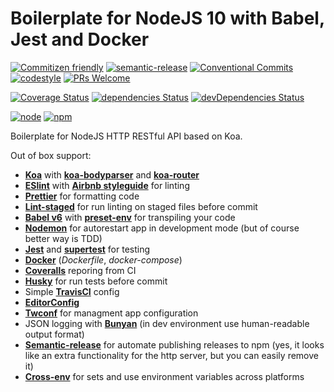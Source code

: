 # Boilerplate for NodeJS 10 with Babel, Jest and Docker

[![Commitizen friendly](https://img.shields.io/badge/commitizen-friendly-brightgreen.svg?style=flat-square)](http://commitizen.github.io/cz-cli/)
[![semantic-release](https://img.shields.io/badge/%20%20%F0%9F%93%A6%F0%9F%9A%80-semantic--release-e10079.svg?style=flat-square)](https://github.com/semantic-release/semantic-release)
[![Conventional Commits](https://img.shields.io/badge/Conventional%20Commits-1.0.0-yellow.svg?style=flat-square)](https://conventionalcommits.org)
[![codestyle](https://img.shields.io/badge/codestyle-airbnb-brightgreen.svg?style=flat-square)](https://github.com/airbnb/javascript)
[![PRs Welcome](https://img.shields.io/badge/PRs-welcome-brightgreen.svg?style=flat-square)](http://makeapullrequest.com)

[![Coverage Status](https://img.shields.io/coveralls/CheerlessCloud/koa-node8-boilerplate.svg?style=flat-square)]()
[![dependencies Status](https://david-dm.org/CheerlessCloud/koa-node8-boilerplate/status.svg?style=flat-square)](https://david-dm.org/CheerlessCloud/koa-node8-boilerplate)
[![devDependencies Status](https://david-dm.org/CheerlessCloud/koa-node8-boilerplate/dev-status.svg?style=flat-square)](https://david-dm.org/CheerlessCloud/koa-node8-boilerplate?type=dev)

[![node](https://img.shields.io/badge/node-10.x-brightgreen.svg?style=flat-square)]()
[![npm](https://img.shields.io/badge/npm-6.x-blue.svg?style=flat-square)]()

Boilerplate for NodeJS HTTP RESTful API based on Koa.

Out of box support:

- [**Koa**](http://koajs.com/) with [**koa-bodyparser**](https://github.com/koajs/bodyparser) and [**koa-router**](https://github.com/alexmingoia/koa-router)
- [**ESlint**](https://github.com/eslint/eslint) with [**Airbnb styleguide**](https://github.com/airbnb/javascript) for linting
- [**Prettier**](https://prettier.io/) for formatting code
- [**Lint-staged**](https://github.com/okonet/lint-staged) for run linting on staged files before commit
- [**Babel v6**](https://github.com/babel/babel) with [**preset-env**](https://github.com/babel/babel-preset-env) for transpiling your code
- [**Nodemon**](https://github.com/remy/nodemon) for autorestart app in development mode (but of course better way is TDD)
- [**Jest**](https://github.com/facebook/jest) and [**supertest**](https://github.com/visionmedia/supertest) for testing
- [**Docker**](https://www.docker.com/) (_Dockerfile_, _docker-compose_)
- [**Coveralls**](https://coveralls.io/) reporing from CI
- [**Husky**](https://github.com/typicode/husky) for run tests before commit
- Simple [**TravisCI**](https://travis-ci.org) config
- [**EditorConfig**](http://editorconfig.org/)
- [**Twconf**](https://github.com/CheerlessCloud/twconf) for managment app configuration
- JSON logging with [**Bunyan**](https://github.com/trentm/node-bunyan) (in dev environment use human-readable output format)
- [**Semantic-release**](https://github.com/semantic-release/semantic-release) for automate publishing releases to npm (yes, it looks like an extra functionality for the http server, but you can easily remove it)
- [**Cross-env**](https://github.com/kentcdodds/cross-env) for sets and use environment variables across platforms

